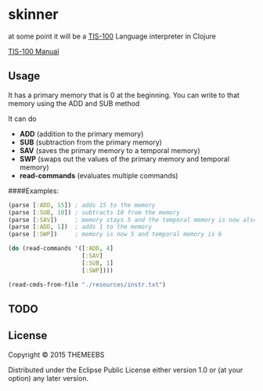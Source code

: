 # skinner

at some point it will be a [TIS-100](http://www.zachtronics.com/tis-100/) Language interpreter in Clojure

[TIS-100 Manual](https://steamcommunity.com/sharedfiles/filedetails/?id=456879799)



## Usage
It has a primary memory that is 0 at the beginning.
You can write to that memory using the ADD and SUB method

It can do
* **ADD**   (addition to the primary memory)
* **SUB**   (subtraction from the primary memory)
* **SAV**   (saves the primary memory to a temporal memory)
* **SWP**   (swaps out the values of the primary memory and temporal memory)
* **read-commands** (evaluates multiple commands)

####Examples:

```clojure
(parse [:ADD, 15]) ; adds 15 to the memory
(parse [:SUB, 10]) ; subtracts 10 from the memory
(parse [:SAV])     ; memory stays 5 and the temporal memory is now also 5
(parse [:ADD, 1])  ; adds 1 to the memory
(parse [:SWP])     ; memory is now 5 and temporal memory is 6

```

```clojure
(do (read-commands '([:ADD, 4]
                     [:SAV]
                     [:SUB, 1]
                     [:SWP])))
```

```clojure
(read-cmds-from-file "./resources/instr.txt")
```

## TODO


## License

Copyright © 2015 THEMEEBS

Distributed under the Eclipse Public License either version 1.0 or (at
your option) any later version.
